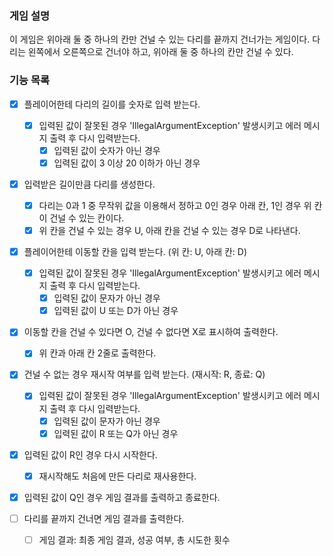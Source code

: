 ### 게임 설명

이 게임은 위아래 둘 중 하나의 칸만 건널 수 있는 다리를 끝까지 건너가는 게임이다. 다리는 왼쪽에서 오른쪽으로 건너야 하고, 위아래 둘 중 하나의 칸만 건널 수 있다.

### 기능 목록

- [x] 플레이어한테 다리의 길이를 숫자로 입력 받는다.
    - [x] 입력된 값이 잘못된 경우 'IllegalArgumentException' 발생시키고 에러 메시지 출력 후 다시 입력받는다.
        - [x] 입력된 값이 숫자가 아닌 경우
        - [x] 입력된 값이 3 이상 20 이하가 아닌 경우

- [x] 입력받은 길이만큼 다리를 생성한다.
    - [x] 다리는 0과 1 중 무작위 값을 이용해서 정하고 0인 경우 아래 칸, 1인 경우 위 칸이 건널 수 있는 칸이다.
    - [x] 위 칸을 건널 수 있는 경우 U, 아래 칸을 건널 수 있는 경우 D로 나타낸다.

- [x] 플레이어한테 이동할 칸을 입력 받는다. (위 칸: U, 아래 칸: D)
    - [x] 입력된 값이 잘못된 경우 'IllegalArgumentException' 발생시키고 에러 메시지 출력 후 다시 입력받는다.
        - [x] 입력된 값이 문자가 아닌 경우
        - [x] 입력된 값이 U 또는 D가 아닌 경우

- [x] 이동할 칸을 건널 수 있다면 O, 건널 수 없다면 X로 표시하여 출력한다.
    - [x] 위 칸과 아래 칸 2줄로 출력한다.

- [x] 건널 수 없는 경우 재시작 여부를 입력 받는다. (재시작: R, 종료: Q)
    - [x] 입력된 값이 잘못된 경우 'IllegalArgumentException' 발생시키고 에러 메시지 출력 후 다시 입력받는다.
        - [x] 입력된 값이 문자가 아닌 경우
        - [x] 입력된 값이 R 또는 Q가 아닌 경우

- [x] 입력된 값이 R인 경우 다시 시작한다.
    - [x] 재시작해도 처음에 만든 다리로 재사용한다.

- [x] 입력된 값이 Q인 경우 게임 결과를 출력하고 종료한다.

- [ ] 다리를 끝까지 건너면 게임 결과를 출력한다.
    - [ ] 게임 결과: 최종 게임 결과, 성공 여부, 총 시도한 횟수